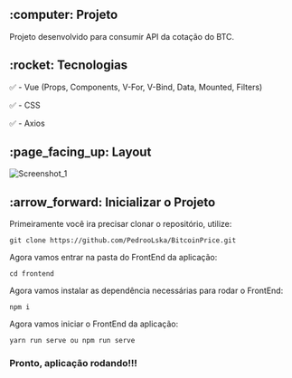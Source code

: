 <h2>:computer: Projeto</h2>
Projeto desenvolvido para consumir API da cotação do BTC.

<h2>:rocket: Tecnologias</h2>

:white_check_mark: - Vue (Props, Components, V-For, V-Bind, Data, Mounted, Filters)

:white_check_mark: - CSS

:white_check_mark: - Axios

<h2>:page_facing_up: Layout</h2>

![Screenshot_1](https://user-images.githubusercontent.com/45328215/77673626-2dde1600-6f69-11ea-9b49-dc1b00237245.png)

<h2>:arrow_forward: Inicializar o Projeto</h2>

Primeiramente você ira precisar clonar o repositório, utilize: 

`git clone https://github.com/PedrooLska/BitcoinPrice.git`


Agora vamos entrar na pasta do FrontEnd da aplicação:

`cd frontend`

Agora vamos instalar as dependência necessárias para rodar o FrontEnd:

`npm i`

Agora vamos iniciar o FrontEnd da aplicação:

`yarn run serve ou npm run serve`


<h3> Pronto, aplicação rodando!!! </h3>
